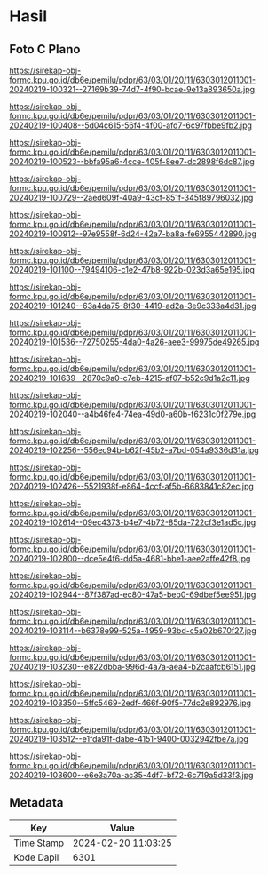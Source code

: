 # Hasil

## Foto C Plano

https://sirekap-obj-formc.kpu.go.id/db6e/pemilu/pdpr/63/03/01/20/11/6303012011001-20240219-100321--27169b39-74d7-4f90-bcae-9e13a893650a.jpg

https://sirekap-obj-formc.kpu.go.id/db6e/pemilu/pdpr/63/03/01/20/11/6303012011001-20240219-100408--5d04c615-56f4-4f00-afd7-6c97fbbe9fb2.jpg

https://sirekap-obj-formc.kpu.go.id/db6e/pemilu/pdpr/63/03/01/20/11/6303012011001-20240219-100523--bbfa95a6-4cce-405f-8ee7-dc2898f6dc87.jpg

https://sirekap-obj-formc.kpu.go.id/db6e/pemilu/pdpr/63/03/01/20/11/6303012011001-20240219-100729--2aed609f-40a9-43cf-851f-345f89796032.jpg

https://sirekap-obj-formc.kpu.go.id/db6e/pemilu/pdpr/63/03/01/20/11/6303012011001-20240219-100912--97e9558f-6d24-42a7-ba8a-fe6955442890.jpg

https://sirekap-obj-formc.kpu.go.id/db6e/pemilu/pdpr/63/03/01/20/11/6303012011001-20240219-101100--79494106-c1e2-47b8-922b-023d3a65e195.jpg

https://sirekap-obj-formc.kpu.go.id/db6e/pemilu/pdpr/63/03/01/20/11/6303012011001-20240219-101240--63a4da75-8f30-4419-ad2a-3e9c333a4d31.jpg

https://sirekap-obj-formc.kpu.go.id/db6e/pemilu/pdpr/63/03/01/20/11/6303012011001-20240219-101536--72750255-4da0-4a26-aee3-99975de49265.jpg

https://sirekap-obj-formc.kpu.go.id/db6e/pemilu/pdpr/63/03/01/20/11/6303012011001-20240219-101639--2870c9a0-c7eb-4215-af07-b52c9d1a2c11.jpg

https://sirekap-obj-formc.kpu.go.id/db6e/pemilu/pdpr/63/03/01/20/11/6303012011001-20240219-102040--a4b46fe4-74ea-49d0-a60b-f6231c0f279e.jpg

https://sirekap-obj-formc.kpu.go.id/db6e/pemilu/pdpr/63/03/01/20/11/6303012011001-20240219-102256--556ec94b-b62f-45b2-a7bd-054a9336d31a.jpg

https://sirekap-obj-formc.kpu.go.id/db6e/pemilu/pdpr/63/03/01/20/11/6303012011001-20240219-102426--5521938f-e864-4ccf-af5b-6683841c82ec.jpg

https://sirekap-obj-formc.kpu.go.id/db6e/pemilu/pdpr/63/03/01/20/11/6303012011001-20240219-102614--09ec4373-b4e7-4b72-85da-722cf3e1ad5c.jpg

https://sirekap-obj-formc.kpu.go.id/db6e/pemilu/pdpr/63/03/01/20/11/6303012011001-20240219-102800--dce5e4f6-dd5a-4681-bbe1-aee2affe42f8.jpg

https://sirekap-obj-formc.kpu.go.id/db6e/pemilu/pdpr/63/03/01/20/11/6303012011001-20240219-102944--87f387ad-ec80-47a5-beb0-69dbef5ee951.jpg

https://sirekap-obj-formc.kpu.go.id/db6e/pemilu/pdpr/63/03/01/20/11/6303012011001-20240219-103114--b6378e99-525a-4959-93bd-c5a02b670f27.jpg

https://sirekap-obj-formc.kpu.go.id/db6e/pemilu/pdpr/63/03/01/20/11/6303012011001-20240219-103230--e822dbba-996d-4a7a-aea4-b2caafcb6151.jpg

https://sirekap-obj-formc.kpu.go.id/db6e/pemilu/pdpr/63/03/01/20/11/6303012011001-20240219-103350--5ffc5469-2edf-466f-90f5-77dc2e892976.jpg

https://sirekap-obj-formc.kpu.go.id/db6e/pemilu/pdpr/63/03/01/20/11/6303012011001-20240219-103512--e1fda91f-dabe-4151-9400-0032942fbe7a.jpg

https://sirekap-obj-formc.kpu.go.id/db6e/pemilu/pdpr/63/03/01/20/11/6303012011001-20240219-103600--e6e3a70a-ac35-4df7-bf72-6c719a5d33f3.jpg


## Metadata

| Key        | Value               |
| ---------- | ------------------- |
| Time Stamp | 2024-02-20 11:03:25 |
| Kode Dapil | 6301                |



